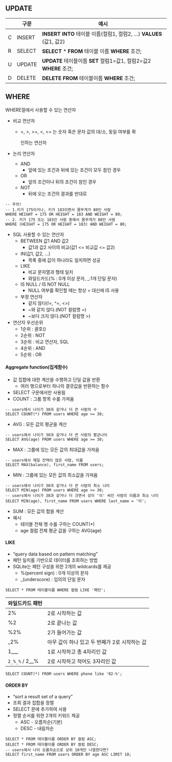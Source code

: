 ## UPDATE

|      | 구문   | 예시                                                         |
| ---- | ------ | ------------------------------------------------------------ |
| C    | INSERT | **INSERT INTO** 테이블 이름(컬럼1, 컬럼2, …) **VALUES** (값1, 값2) |
| R    | SELECT | **SELECT** * **FROM** 테이블 이름 **WHERE** 조건;            |
| U    | UPDATE | **UPDATE** 테이블이름 **SET** 컬럼1=값1, 컬럼2=값2 **WHERE** 조건; |
| D    | DELETE | **DELETE FROM** 테이블이름 **WHERE** 조건;                   |



## WHERE

WHERE절에서 사용할 수 있는 연산자

- 비교 연산자

  - =, >, >=, <, <= 는 숫자 혹은 문자 값의 대/소, 동일 여부를 확

    인하는 연산자

- 논리 연산자

  - AND
    - 앞에 있는 조건과 뒤에 있는 조건이 모두 참인 경우
  - OR
    - 앞의 조건이나 뒤의 조건이 참인 경우
  - NOT
    - 뒤에 오는 조건의 결과를 반대로

```sqlite
-- 주의!
-- 1.키가 175이거나, 키가 183이면서 몸무게가 80인 사람
WHERE HEIGHT = 175 OR HEIGHT = 183 AND WEIGHT = 80;
-- 2. 키가 175 또는 183인 사람 중에서 몸무게가 80인 사람
WHERE (HEIGHT = 175 OR HEIGHT = 183) AND WEIGHT = 80;
```

- SQL 사용할 수 있는 연산자
  - BETWEEN 값1 AND 값2
    - 값1과 값2 사이의 비교(값1 <= 비교값 <= 값2)
  - IN(값1, 값2, …)
    - 목록 중에 값이 하나라도 일치하면 성공
  - LIKE
    - 비교 문자열과 형태 일치
    - 와일드카드(% : 0개 이상 문자, _:1개 단일 문자)
  - IS NULL / IS NOT NULL
    - NULL 여부를 확인할 때는 항상 = 대신에 IS 사용
  - 부정 연산자
    - 같지 않다(!=, ^=, <>)
    - ~와 같지 않다.(NOT 컬럼명 =)
    - ~보다 크지 않다.(NOT 컬럼명 >)
- 연산자 우선순위
  - 1순위 : 괄호()
  - 2순위 : NOT
  - 3순위 : 비교 연산자, SQL
  - 4순위 : AND
  - 5순위 : OR



#### Aggregate function(집계함수)

- 값 집합에 대한 계산을 수행하고 단일 값을 반환
  - 여러 행으로부터 하나의 결괏값을 반환하는 함수
- SELECT 구문에서만 사용됨
- COUNT : 그룹 항목 수를 가져옴

```sqlite
-- users에서 나이가 30과 같거나 더 큰 사람의 수
SELECT COUNT(*) FROM users WHERE age >= 30;
```

- AVG : 모든 값의 평균을 계산

```sqlite
-- users에서 나이가 30과 같거나 더 큰 사람의 평균나이
SELECT AVG(age) FROM users WHERE age >= 30;
```

- MAX : 그룹에 있는 모든 값의 최대값을 가져옴

```sqlite
-- users에서 제일 잔액이 많은 사람, 이름
SELECT MAX(balance), first_name FROM users;
```

- MIN : 그룹에 있는 모든 값의 최소값을 가져옴

```sqlite
-- users에서 나이가 30과 같거나 더 큰 사람의 최소 나이
SELECT MIN(age) FROM users WHERE age >= 30;
-- users에서 나이가 30과 같거나 더 크면서 성이 '이' 씨인 사람의 이름과 최소 나이
SELECT MIN(age), first_name FROM users WHERE last_name = '이';
```

- SUM : 모든 값의 합을 계산
- 예시
  - 테이블 전체 행 수를 구하는 COUNT(*)
  - age 컬럼 전체 평균 값을 구하는 AVG(age)



#### LIKE

- “query data based on pattern matching”
- 패턴 일치를 기반으로 데이터를 조회하는 방법
- SQLite는 패턴 구성을 위한 2개의 wildcards를 제공
  - %(percent sign) : 0개 이상의 문자
  - _(underscore) : 임의의 단일 문자

```sqlite
SELECT * FROM 테이블이름 WHERE 컬럼 LIKE '패턴';
```

| 와일드카드 패턴 |                                               |
| --------------- | --------------------------------------------- |
| 2%              | 2로 시작하는 값                               |
| %2              | 2로 끝나는 값                                 |
| %2%             | 2가 들어가는 값                               |
| _2%             | 아무 값이 하나 있고 두 번째가 2로 시작하는 값 |
| 1___            | 1로 시작하고 총 4자리인 값                    |
| `2_%_%` / 2__%  | 2로 시작하고 적어도 3자리인 값                |

```sqlite
SELECT COUNT(*) FROM users WHERE phone like '02-%';
```



#### ORDER BY

- “sort a result set of a query”
- 조회 결과 집합을 정렬
- SELECT 문에 추가하여 사용
- 정렬 순서를 위한 2개의 키워드 제공
  - ASC - 오름차순(기본)
  - DESC - 내림차순

```sqlite
SELECT * FROM 테이블이름 ORDER BY 컬럼 ASC;
SELECT * FROM 테이블이름 ORDER BY 컬럼 DESC;
-- users에서 나이 오름차순으로 상위 10개만 나열한다면?
SELECT first_name FROM users ORDER BY age ASC LIMIT 10;
```